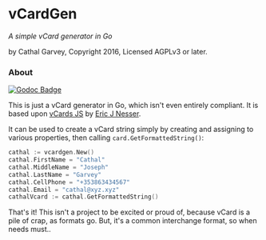 # vCardGen
_A simple vCard generator in Go_

by Cathal Garvey, Copyright 2016, Licensed AGPLv3 or later.

### About

[![Godoc Badge](https://godoc.org/github.com/cathalgarvey/vcardgen?status.svg)](https://godoc.org/github.com/cathalgarvey/vcardgen)

This is just a vCard generator in Go, which isn't even entirely compliant.
It is based upon [vCards JS](https://github.com/enesser/vCards-JS) by
[Eric J Nesser](https://github.com/enesser).

It can be used to create a vCard string simply by creating and assigning to
various properties, then calling `card.GetFormattedString()`:

```go
cathal := vcardgen.New()
cathal.FirstName = "Cathal"
cathal.MiddleName = "Joseph"
cathal.LastName = "Garvey"
cathal.CellPhone = "+353863434567"
cathal.Email = "cathal@xyz.xyz"
cathalVcard := cathal.GetFormattedString()
```

That's it! This isn't a project to be excited or proud of, because vCard is a
pile of crap, as formats go. But, it's a common interchange format, so when
needs must..

